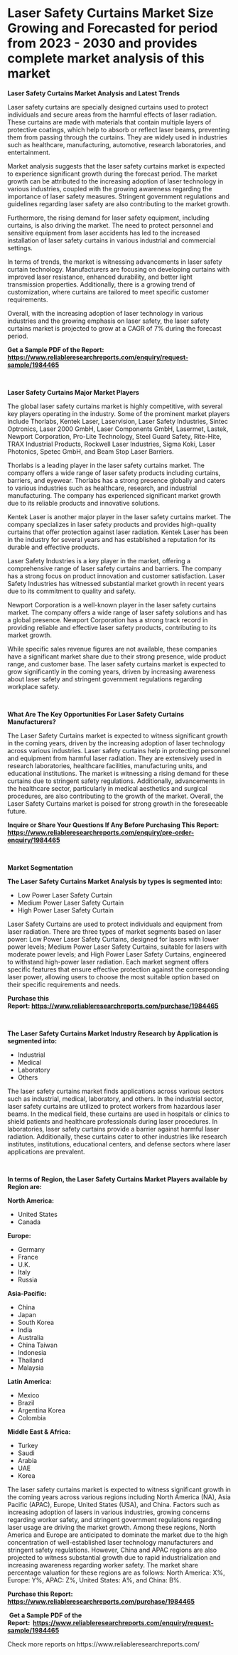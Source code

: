 <p><h1>Laser Safety Curtains Market Size Growing and Forecasted for period from 2023 - 2030 and provides complete market analysis of this market</h1></p><p><strong>Laser Safety Curtains Market Analysis and Latest Trends</strong></p>
<p><p>Laser safety curtains are specially designed curtains used to protect individuals and secure areas from the harmful effects of laser radiation. These curtains are made with materials that contain multiple layers of protective coatings, which help to absorb or reflect laser beams, preventing them from passing through the curtains. They are widely used in industries such as healthcare, manufacturing, automotive, research laboratories, and entertainment.</p><p>Market analysis suggests that the laser safety curtains market is expected to experience significant growth during the forecast period. The market growth can be attributed to the increasing adoption of laser technology in various industries, coupled with the growing awareness regarding the importance of laser safety measures. Stringent government regulations and guidelines regarding laser safety are also contributing to the market growth.</p><p>Furthermore, the rising demand for laser safety equipment, including curtains, is also driving the market. The need to protect personnel and sensitive equipment from laser accidents has led to the increased installation of laser safety curtains in various industrial and commercial settings.</p><p>In terms of trends, the market is witnessing advancements in laser safety curtain technology. Manufacturers are focusing on developing curtains with improved laser resistance, enhanced durability, and better light transmission properties. Additionally, there is a growing trend of customization, where curtains are tailored to meet specific customer requirements.</p><p>Overall, with the increasing adoption of laser technology in various industries and the growing emphasis on laser safety, the laser safety curtains market is projected to grow at a CAGR of 7% during the forecast period.</p></p>
<p><strong>Get a Sample PDF of the Report:&nbsp; <a href="https://www.reliableresearchreports.com/enquiry/request-sample/1984465">https://www.reliableresearchreports.com/enquiry/request-sample/1984465</a></strong></p>
<p>&nbsp;</p>
<p><strong>Laser Safety Curtains Major Market Players</strong></p>
<p><p>The global laser safety curtains market is highly competitive, with several key players operating in the industry. Some of the prominent market players include Thorlabs, Kentek Laser, Laservision, Laser Safety Industries, Sintec Optronics, Laser 2000 GmbH, Laser Components GmbH, Lasermet, Lastek, Newport Corporation, Pro-Lite Technology, Steel Guard Safety, Rite-Hite, TRAX Industrial Products, Rockwell Laser Industries, Sigma Koki, Laser Photonics, Spetec GmbH, and Beam Stop Laser Barriers.</p><p>Thorlabs is a leading player in the laser safety curtains market. The company offers a wide range of laser safety products including curtains, barriers, and eyewear. Thorlabs has a strong presence globally and caters to various industries such as healthcare, research, and industrial manufacturing. The company has experienced significant market growth due to its reliable products and innovative solutions.</p><p>Kentek Laser is another major player in the laser safety curtains market. The company specializes in laser safety products and provides high-quality curtains that offer protection against laser radiation. Kentek Laser has been in the industry for several years and has established a reputation for its durable and effective products.</p><p>Laser Safety Industries is a key player in the market, offering a comprehensive range of laser safety curtains and barriers. The company has a strong focus on product innovation and customer satisfaction. Laser Safety Industries has witnessed substantial market growth in recent years due to its commitment to quality and safety.</p><p>Newport Corporation is a well-known player in the laser safety curtains market. The company offers a wide range of laser safety solutions and has a global presence. Newport Corporation has a strong track record in providing reliable and effective laser safety products, contributing to its market growth.</p><p>While specific sales revenue figures are not available, these companies have a significant market share due to their strong presence, wide product range, and customer base. The laser safety curtains market is expected to grow significantly in the coming years, driven by increasing awareness about laser safety and stringent government regulations regarding workplace safety.</p></p>
<p>&nbsp;</p>
<p><strong>What Are The Key Opportunities For Laser Safety Curtains Manufacturers?</strong></p>
<p><p>The Laser Safety Curtains market is expected to witness significant growth in the coming years, driven by the increasing adoption of laser technology across various industries. Laser safety curtains help in protecting personnel and equipment from harmful laser radiation. They are extensively used in research laboratories, healthcare facilities, manufacturing units, and educational institutions. The market is witnessing a rising demand for these curtains due to stringent safety regulations. Additionally, advancements in the healthcare sector, particularly in medical aesthetics and surgical procedures, are also contributing to the growth of the market. Overall, the Laser Safety Curtains market is poised for strong growth in the foreseeable future.</p></p>
<p><strong>Inquire or Share Your Questions If Any Before Purchasing This Report: <a href="https://www.reliableresearchreports.com/enquiry/pre-order-enquiry/1984465">https://www.reliableresearchreports.com/enquiry/pre-order-enquiry/1984465</a></strong></p>
<p>&nbsp;</p>
<p><strong>Market Segmentation</strong></p>
<p><strong>The Laser Safety Curtains Market Analysis by types is segmented into:</strong></p>
<p><ul><li>Low Power Laser Safety Curtain</li><li>Medium Power Laser Safety Curtain</li><li>High Power Laser Safety Curtain</li></ul></p>
<p><p>Laser Safety Curtains are used to protect individuals and equipment from laser radiation. There are three types of market segments based on laser power: Low Power Laser Safety Curtains, designed for lasers with lower power levels; Medium Power Laser Safety Curtains, suitable for lasers with moderate power levels; and High Power Laser Safety Curtains, engineered to withstand high-power laser radiation. Each market segment offers specific features that ensure effective protection against the corresponding laser power, allowing users to choose the most suitable option based on their specific requirements and needs.</p></p>
<p><strong>Purchase this Report:&nbsp;<a href="https://www.reliableresearchreports.com/purchase/1984465">https://www.reliableresearchreports.com/purchase/1984465</a></strong></p>
<p>&nbsp;</p>
<p><strong>The Laser Safety Curtains Market Industry Research by Application is segmented into:</strong></p>
<p><ul><li>Industrial</li><li>Medical</li><li>Laboratory</li><li>Others</li></ul></p>
<p><p>The laser safety curtains market finds applications across various sectors such as industrial, medical, laboratory, and others. In the industrial sector, laser safety curtains are utilized to protect workers from hazardous laser beams. In the medical field, these curtains are used in hospitals or clinics to shield patients and healthcare professionals during laser procedures. In laboratories, laser safety curtains provide a barrier against harmful laser radiation. Additionally, these curtains cater to other industries like research institutes, institutions, educational centers, and defense sectors where laser applications are prevalent.</p></p>
<p>&nbsp;</p>
<p><strong>In terms of Region, the Laser Safety Curtains Market Players available by Region are:</strong></p>
<p>
    <p> <strong> North America: </strong>
        <ul>
            <li>United States</li>
            <li>Canada</li>
        </ul>
        </p> 
    <p> <strong> Europe: </strong>
        <ul>
            <li>Germany</li>
            <li>France</li>
            <li>U.K.</li>
            <li>Italy</li>
            <li>Russia</li>
        </ul>
        </p> 
    <p> <strong> Asia-Pacific: </strong>
        <ul>
            <li>China</li>
            <li>Japan</li>
            <li>South Korea</li>
            <li>India</li>
            <li>Australia</li>
            <li>China Taiwan</li>
            <li>Indonesia</li>
            <li>Thailand</li>
            <li>Malaysia</li>
        </ul>
        </p> 
    <p> <strong> Latin America: </strong>
        <ul>
            <li>Mexico</li>
            <li>Brazil</li>
            <li>Argentina Korea</li>
            <li>Colombia</li>
        </ul>
        </p> 
    <p> <strong> Middle East & Africa: </strong>
        <ul>
            <li>Turkey</li>
            <li>Saudi</li>
            <li>Arabia</li>
            <li>UAE</li>
            <li>Korea</li>
        </ul>
    </p>
    </p>
<p><p>The laser safety curtains market is expected to witness significant growth in the coming years across various regions including North America (NA), Asia Pacific (APAC), Europe, United States (USA), and China. Factors such as increasing adoption of lasers in various industries, growing concerns regarding worker safety, and stringent government regulations regarding laser usage are driving the market growth. Among these regions, North America and Europe are anticipated to dominate the market due to the high concentration of well-established laser technology manufacturers and stringent safety regulations. However, China and APAC regions are also projected to witness substantial growth due to rapid industrialization and increasing awareness regarding worker safety. The market share percentage valuation for these regions are as follows: North America: X%, Europe: Y%, APAC: Z%, United States: A%, and China: B%.</p></p>
<p><strong>Purchase this Report: <a href="https://www.reliableresearchreports.com/purchase/1984465">https://www.reliableresearchreports.com/purchase/1984465</a></strong></p>
<p>&nbsp;<strong>Get a Sample PDF of the Report:&nbsp;&nbsp;<a href="https://www.reliableresearchreports.com/enquiry/request-sample/1984465">https://www.reliableresearchreports.com/enquiry/request-sample/1984465</a></strong></p>
<p><strong></strong></p>
<p>Check more reports on https://www.reliableresearchreports.com/</p>